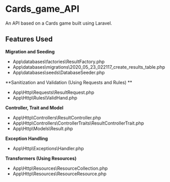 # Cards_game_API
An API based on a Cards game built using Laravel.

## Features Used
**Migration and Seeding**
  - App\databases\factories\ResultFactory.php
  - App\databases\migrations\2020_05_23_022117_create_results_table.php
  - App\databases\seeds\DatabaseSeeder.php

**Sanitization and Validation (Using Requests and Rules) **
  - App\Http\Requests\ResultRequest.php
  - App\Http\Rules\ValidHand.php

**Controller, Trait and Model**
  - App\Http\Controllers\ResultController.php
  - App\Http\Controllers\ControllerTraits\ResultControllerTrait.php
  - App\Http\Models\Result.php

**Exception Handling**
 - App\Http\Exceptions\Handler.php

**Transformers (Using Resources)**
  -  App\Http\Resources\ResourceCollection.php
  -  App\Http\Resources\ResourceResource.php